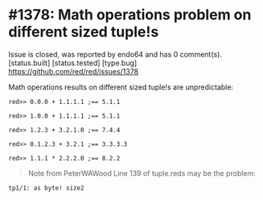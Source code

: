 
#1378: Math operations problem on different sized tuple!s
================================================================================
Issue is closed, was reported by endo64 and has 0 comment(s).
[status.built] [status.tested] [type.bug]
<https://github.com/red/red/issues/1378>

Math operations results on different sized tuple!s are unpredictable:

`red>> 0.0.0 + 1.1.1.1 ;== 5.1.1`

`red>> 1.0.0 + 1.1.1.1 ;== 5.1.1`

`red>> 1.2.3 + 3.2.1.0 ;== 7.4.4`

`red>> 0.1.2.3 + 3.2.1 ;== 3.3.3.3`

`red>> 1.1.1 * 2.2.2.0 ;== 8.2.2`

> Note from PeterWAWood
> Line 139 of tuple.reds may be the problem:

`tp1/1: as byte! size2`



